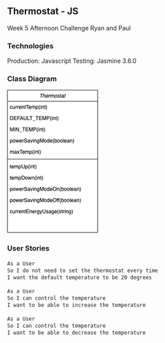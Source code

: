 ## Thermostat - JS

Week 5 Afternoon Challenge
Ryan and Paul

### Technologies
Production: Javascript
Testing: Jasmine 3.6.0

### Class Diagram

<img src="class-diagram.png"/>

### User Stories
```
As a User
So I do not need to set the thermostat every time
I want the default temperature to be 20 degrees

As a User
So I can control the temperature
I want to be able to increase the temperature

As a User
So I can control the temperature
I want to be able to decrease the temperature
```
